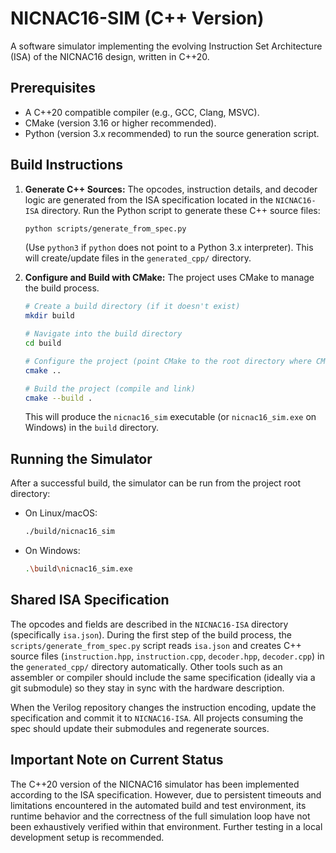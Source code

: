 NICNAC16-SIM (C++ Version)
==========================

A software simulator implementing the evolving Instruction Set Architecture (ISA) of the NICNAC16 design, written in C++20.

Prerequisites
-------------
*   A C++20 compatible compiler (e.g., GCC, Clang, MSVC).
*   CMake (version 3.16 or higher recommended).
*   Python (version 3.x recommended) to run the source generation script.

Build Instructions
------------------

1.  **Generate C++ Sources:**
    The opcodes, instruction details, and decoder logic are generated from the ISA specification located in the `NICNAC16-ISA` directory. Run the Python script to generate these C++ source files:
    ```bash
    python scripts/generate_from_spec.py
    ```
    (Use `python3` if `python` does not point to a Python 3.x interpreter).
    This will create/update files in the `generated_cpp/` directory.

2.  **Configure and Build with CMake:**
    The project uses CMake to manage the build process.
    ```bash
    # Create a build directory (if it doesn't exist)
    mkdir build

    # Navigate into the build directory
    cd build

    # Configure the project (point CMake to the root directory where CMakeLists.txt is)
    cmake ..

    # Build the project (compile and link)
    cmake --build .
    ```
    This will produce the `nicnac16_sim` executable (or `nicnac16_sim.exe` on Windows) in the `build` directory.

Running the Simulator
---------------------

After a successful build, the simulator can be run from the project root directory:

*   On Linux/macOS:
    ```bash
    ./build/nicnac16_sim
    ```
*   On Windows:
    ```bash
    .\build\nicnac16_sim.exe
    ```

Shared ISA Specification
------------------------

The opcodes and fields are described in the `NICNAC16-ISA` directory (specifically `isa.json`). During the first step of the build process, the `scripts/generate_from_spec.py` script reads `isa.json` and creates C++ source files (`instruction.hpp`, `instruction.cpp`, `decoder.hpp`, `decoder.cpp`) in the `generated_cpp/` directory automatically. Other tools such as an assembler or compiler should include the same specification (ideally via a git submodule) so they stay in sync with the hardware description.

When the Verilog repository changes the instruction encoding, update the specification and commit it to `NICNAC16-ISA`. All projects consuming the spec should update their submodules and regenerate sources.

Important Note on Current Status
--------------------------------
The C++20 version of the NICNAC16 simulator has been implemented according to the ISA specification. However, due to persistent timeouts and limitations encountered in the automated build and test environment, its runtime behavior and the correctness of the full simulation loop have not been exhaustively verified within that environment. Further testing in a local development setup is recommended.
